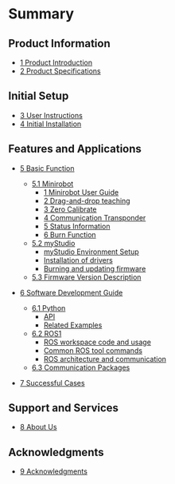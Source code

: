 # Summary

## Product Information

  - [1 Product Introduction](2-ProductInformation/1-ProductIntroduction/1-ProductIntroduction.md)
  - [2 Product Specifications](2-ProductInformation/2-ProductParameters/2-ProductParameters.md)

## Initial Setup

  - [3 User Instructions](3-BasicSettings/3-UserInstructions/3-UserInstructions.md)
  - [4 Initial Installation](3-BasicSettings/4-FirstTimeInstallation/4-FirstTimeInstallation.md)

## Features and Applications

  - [5 Basic Function](4-FunctionsAndApplications/5-BasicFunctions/README.md)
    - [5.1 Minirobot](4-FunctionsAndApplications/5-BasicFunctions/5.1-Minirobot/README.md)
      - [1 Minirobot User Guide](4-FunctionsAndApplications/5-BasicFunctions/5.1-Minirobot/5.1.1-MinirobotGuide.md)
      - [2 Drag-and-drop teaching](4-FunctionsAndApplications/5-BasicFunctions/5.1-Minirobot/5.1.2-maincontrol.md)
      - [3 Zero Calibrate](4-FunctionsAndApplications/5-BasicFunctions/5.1-Minirobot/5.1.3-calibrate.md)
      - [4 Communication Transponder](4-FunctionsAndApplications/5-BasicFunctions/5.1-Minirobot/5.1.4-transponder.md)
      - [5 Status Information](4-FunctionsAndApplications/5-BasicFunctions/5.1-Minirobot/5.1.5-information.md)
      - [6 Burn Function](4-FunctionsAndApplications/5-BasicFunctions/5.1-Minirobot/5.1.6-flash.md)
    - [5.2 myStudio](4-FunctionsAndApplications/5-BasicFunctions/5.2-SoftwareUsageInstructions/README.md)
      - [myStudio Environment Setup](4-FunctionsAndApplications/5-BasicFunctions/5.2-SoftwareUsageInstructions/5.2.1-setup.md)
      - [Installation of drivers](4-FunctionsAndApplications/5-BasicFunctions/5.2-SoftwareUsageInstructions/5.2.2-install_driver.md)
      - [Burning and updating firmware](4-FunctionsAndApplications/5-BasicFunctions/5.2-SoftwareUsageInstructions/5.2.3-flash_firmwares.md)
    - [5.3 Firmware Version Description](4-FunctionsAndApplications/5-BasicFunctions/5.3-FirmwareFunctionDescription/README.md)

  - [6 Software Development Guide](4-FunctionsAndApplications/6-SDKDevelopment/README.md)
    - [6.1 Python](4-FunctionsAndApplications/6-SDKDevelopment/6.1-BasedOnPythonDevelopmentAndUse/1_download.md)
      - [API](4-FunctionsAndApplications/6-SDKDevelopment/6.1-BasedOnPythonDevelopmentAndUse/2_API.md)
      - [Related Examples](4-FunctionsAndApplications/6-SDKDevelopment/6.1-BasedOnPythonDevelopmentAndUse/6_example.md)
    - [6.2 ROS1](4-FunctionsAndApplications/6-SDKDevelopment/6.2-DevelopmentAndUseBasedOnROS1/1_download.md)
      - [ROS workspace code and usage](4-FunctionsAndApplications/6-SDKDevelopment/6.2-DevelopmentAndUseBasedOnROS1/2_workcode.md)
      - [Common ROS tool commands](4-FunctionsAndApplications/6-SDKDevelopment/6.2-DevelopmentAndUseBasedOnROS1/3_ROScode.md)
      - [ROS architecture and communication](4-FunctionsAndApplications/6-SDKDevelopment/6.2-DevelopmentAndUseBasedOnROS1/4_communication.md)
    - [6.3 Communication Packages](4-FunctionsAndApplications/6-SDKDevelopment/6.4-DevelopmentBasedOnCommunicationProtocolPackage/6.4.1-CommunicationDoc.md)

    <!-- - [6.3 Developed and used based on ROS2]() -->
    
  - [7 Successful Cases](4-FunctionsAndApplications/7-SuccessfulCases/7-SuccessfulCases.md)

    <!-- - [8. Supporting Resources](features-applications/supporting-resources.md) -->
      <!-- - [8.1 Product Information](features-applications/product-info.md) -->
      <!-- - [8.2 Product Drawings](features-applications/product-drawings.md) -->
      <!-- - [8.3 Software Documentation and Source Code](features-applications/software-sources.md) -->
      <!-- - [8.4 System Documentation](features-applications/system-info.md) -->
      <!-- - [8.5 Promotional Materials](features-applications/promotional-materials.md) -->


## Support and Services

  - [8 About Us](5-SupportAndService/5-SupportAndService.md)

## Acknowledgments

  - [9 Acknowledgments](6-Acknowledgments/6-Acknowledgments.md)